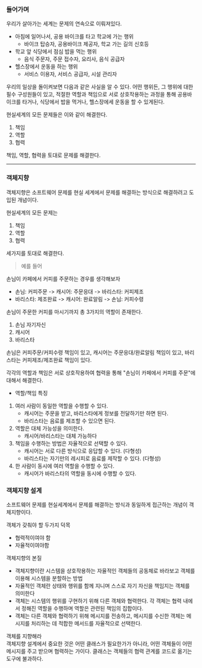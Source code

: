 

### 들어가며
우리가 살아가는 세계는 문제의 연속으로 이뤄져있다.

- 아침에 일어나서, 공용 바이크를 타고 학교에 가는 행위
    - 바이크 탑승자, 공용바이크 제공자, 학교 가는 길의 신호등
- 학교 앞 식당에서 점심 밥을 먹는 행위
    - 음식 주문자, 주문 접수자, 요리사, 음식 공급자
- 헬스장에서 운동을 하는 행위
    - 서비스 이용자, 서비스 공급자, 시설 관리자

우리의 일상을 돌이켜보면 다음과 같은 사실을 알 수 있다.
어떤 행위든, 그 행위에 대한 필수 구성원들이 있고, 적절한 역할과 책임으로 서로 상호작용하는 과정을 통해 공용바이크를 타거나, 식당에서 밥을 먹거나, 헬스장에세 운동을 할 수 있게된다.

현실세계의 모든 문제들은 이와 같이 해결한다.
1. 책임
2. 역할 
3. 협력

책임, 역할, 협력을 토대로 문제를 해결한다.

---

### 객체지향
객체지향은 소프트웨어 문제를 현실 세계에서 문제를 해결하는 방식으로 해결하려고 도입된 개념이다.

현실세계의 모든 문제는
1. 책임
2. 역할
3. 협력

세가지를 토대로 해결한다.

> 예를 들어

손님이 카페에서 커피를 주문하는 경우를 생각해보자
- 손님: 커피주문 -> 캐시어: 주문응대 -> 바리스타: 커피제조
- 바리스타: 제조완료 -> 캐시어: 완료알림 -> 손님: 커피수령

손님이 주문한 커피를 마시기까지 총 3가지의 역할이 존재한다.

1. 손님 자기자신
2. 캐시어
3. 바리스타

손님은 커피주문/커피수령 책임이 있고, 캐시어는 주문응대/완료알림 책임이 있고, 바리스타는 커피제조/제조완료 책임이 있다.

각각의 역할과 책임은 서로 상호작용하여 협력을 통해 "손님이 카페에서 커피를 주문"에 대해서 해결한다.

- 역할/책임 특징
1. 여러 사람이 동일한 역할을 수행할 수 있다.
    - 캐시어는 주문을 받고, 바리스타에게 정보를 전달하기만 하면 된다.
    - 바리스타는 음료를 제조할 수 있으면 된다.
2. 역할은 대체 가능성을 의미한다.
    - 캐시어/바리스타는 대체 가능하다
3. 책임을 수행하는 방법은 자율적으로 선택할 수 있다.
    - 캐시어는 서로 다른 방식으로 응답할 수 있다. (다형성)
    - 바리스타는 자기만의 레시피로 음료를 제작할 수 있다. (다형성)
4. 한 사람이 동시에 여러 역할을 수행할 수 있다.
    - 캐시어가 바리스타의 역할을 동시에 수행할 수 있다.

### 객체지향 설계
소프트웨어 문제를 현실세계에서 문제를 해결하는 방식과 동일하게 접근하는 개념이 객체지향이다.

객체가 갖춰야 할 두가지 덕목
- 협력적이여야 함
- 자율적이여야함

객체지향의 본질
- 객체지향이란 시스템을 상호작용하는 자율적인 객체들의 공동체로 바라보고 객체를 이용해 시스템을 분할하는 방법
- 자율적인 객체란 상태와 행위를 함께 지니며 스스로 자기 자신을 책임지는 객체를 의미한다
- 객체는 시스템의 행위를 구현하기 위해 다른 객체와 협력한다. 각 객체는 협력 내에서 정해진 역할을 수행하며 역할은 관련된 책임의 집합이다.
- 객체는 다른 객체와 협력하기 위해 메시지를 전송하고, 메시지를 수신한 객체는 메시지를 처리하는 데 적합한 메서드를 자율적으로 선택한다.

객체를 지향해라
</br>객체지향 설계에서 중요한 것은 어떤 클래스가 필요한가가 아니라, 어떤 객체들이 어떤 메시지를 주고 받으며 협력하는 가이다.
클래스는 객체들의 협력 관계를 코드로 옮기는 도구에 불과하다.





